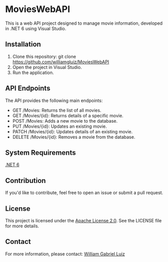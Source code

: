 # MoviesWebAPI

This is a web API project designed to manage movie information, developed in .NET 6 using Visual Studio.

## Installation

1. Clone this repository: git clone https://github.com/williamgluiz/MoviesWebAPI
2. Open the project in Visual Studio.
3. Run the application.

## API Endpoints

The API provides the following main endpoints:

* GET /Movies: Returns the list of all movies.
* GET /Movies/{id}: Returns details of a specific movie.
* POST /Movies: Adds a new movie to the database.
* PUT /Movies/{id}: Updates an existing movie.
* PATCH /Movies/{id}: Updates details of an existing movie.
* DELETE /Movies/{id}: Removes a movie from the database.

## System Requirements

<a href="https://dotnet.microsoft.com/download/dotnet/6.0" target="_new">.NET 6</a>

## Contribution

If you'd like to contribute, feel free to open an issue or submit a pull request.

## License

This project is licensed under the <a href="LICENSE" target="_new">Apache License 2.0</a>. See the LICENSE file for more details.

## Contact

For more information, please contact: <a href="https://www.linkedin.com/in/william-gabriel-luiz-50647b82/" target="_new">William Gabriel Luiz</a> 